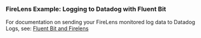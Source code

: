 ### FireLens Example: Logging to Datadog with Fluent Bit

For documentation on sending your FireLens monitored log data to Datadog Logs, see: [Fluent Bit and Firelens](https://docs.datadoghq.com/integrations/ecs_fargate/#fluent-bit-and-firelens)